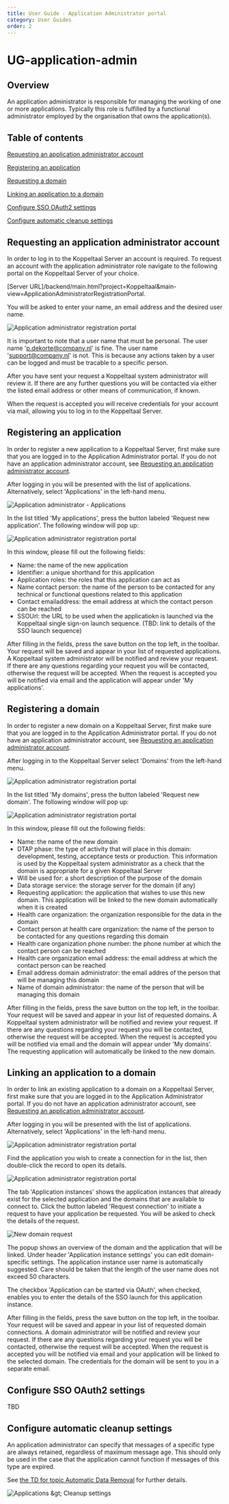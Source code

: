 ```yaml
---
title: User Guide - Application Administrator portal
category: User Guides
order: 2
---
```


# UG-application-admin

## Overview

An application administrator is responsible for managing the working of one or more applications. Typically this role is fulfilled by a functional administrator employed by the organisation that owns the application\(s\).

## Table of contents

[Requesting an application administrator account](ug-application-admin.md#ApplicationAministratorRequest)

[Registering an application](ug-application-admin.md#ApplicationRegistration)

[Requesting a domain](ug-application-admin.md#DomainRegistration)

[Linking an application to a domain](ug-application-admin.md#DomainConnection)

[Configure SSO OAuth2 settings](ug-application-admin.md#OAuth2)

[Configure automatic cleanup settings](ug-application-admin.md#AutomaticCleanup)

## Requesting an application administrator account

In order to log in to the Koppeltaal Server an account is required. To request an account with the application administrator role navigate to the following portal on the Koppeltaal Server of your choice.

\[Server URL\]/backend/main.html?project=Koppeltaal&main-view=ApplicationAdministratorRegistrationPortal.

You will be asked to enter your name, an email address and the desired user name.

![Application administrator registration portal](https://github.com/Koppeltaal/documentation/tree/083ac6eba8108c4b610d5248bb3e68b1bf268684/_docs/koppeltaal-1.2/Portal-ApplicationAdministratorRegistrationPortal.png)

It is important to note that a user name that must be personal. The user name 'p.dekorte@company.nl' is fine. The user name 'support@company.nl' is not. This is because any actions taken by a user can be logged and must be tracable to a specific person.

After you have sent your request a Koppeltaal system administrator will review it. If there are any further questions you will be contacted via either the listed email address or other means of communication, if known.

When the request is accepted you will receive credentials for your account via mail, allowing you to log in to the Koppeltaal Server.

## Registering an application

In order to register a new application to a Koppeltaal Server, first make sure that you are logged in to the Application Administrator portal. If you do not have an application administrator account, see [Requesting an application administrator account](ug-application-admin.md#ApplicationAministratorRequest).

After logging in you will be presented with the list of applications. Alternatively, select 'Applications' in the left-hand menu.

![Application administrator - Applications](https://github.com/Koppeltaal/documentation/tree/083ac6eba8108c4b610d5248bb3e68b1bf268684/_docs/koppeltaal-1.2/ApplicationAdmin-Applications.png)

In the list titled 'My applications', press the button labeled 'Request new application'. The following window will pop up:

![Application administrator registration portal](https://github.com/Koppeltaal/documentation/tree/083ac6eba8108c4b610d5248bb3e68b1bf268684/_docs/koppeltaal-1.2/ApplicationAdmin-RequestNewApplication.png)

In this window, please fill out the following fields:

* Name: the name of the new application
* Identifier: a unique shorthand for this application
* Application roles: the roles that this application can act as
* Name contact person: the name of the person to be contacted for any technical or functional questions related to this application
* Contact emailaddress: the email address at which the contact person can be reached
* SSOUrl: the URL to be used when the applicatiokn is launched via the Koppeltaal single sign-on launch sequence. \(TBD: link to details of the SSO launch sequence\)

After filling in the fields, press the save button on the top left, in the toolbar. Your request will be saved and appear in your list of requested applications. A Koppeltaal system administrator will be notified and review your request. If there are any questions regarding your request you will be contacted, otherwise the request will be accepted. When the request is accepted you will be notified via email and the application will appear under 'My applications'.

## Registering a domain

In order to register a new domain on a Koppeltaal Server, first make sure that you are logged in to the Application Administrator portal. If you do not have an application administrator account, see [Requesting an application administrator account](ug-application-admin.md#ApplicationAministratorRequest).

After logging in to the Koppeltaal Server select 'Domains' from the left-hand menu.

![Application administrator registration portal](https://github.com/Koppeltaal/documentation/tree/083ac6eba8108c4b610d5248bb3e68b1bf268684/_docs/koppeltaal-1.2/ApplicationAdmin-Domains.png)

In the list titled 'My domains', press the button labeled 'Request new domain'. The following window will pop up:

![Application administrator registration portal](https://github.com/Koppeltaal/documentation/tree/083ac6eba8108c4b610d5248bb3e68b1bf268684/_docs/koppeltaal-1.2/ApplicationAdmin-RequestNewDomain.png)

In this window, please fill out the following fields:

* Name: the name of the new domain
* DTAP phase: the type of activity that will place in this domain: development, testing, acceptance tests or production. This information is used by the Koppeltaal system administrator as a check that the domain is appropriate for a given Koppeltaal Server
* Will be used for: a short description of the purpose of the domain
* Data storage service: the storage server for the domain \(if any\)
* Requesting application: the application that wishes to use this new domain. This application will be linked to the new domain automatically when it is created
* Health care organization: the organization responsible for the data in the domain
* Contact person at health care organization: the name of the person to be contacted for any questions regarding this domain
* Health care organization phone number: the phone number at which the contact person can be reached
* Health care organization email address: the email address at which the contact person can be reached
* Email address domain administrator: the email addres of the person that will be managing this domain
* Name of domain administrator: the name of the person that will be managing this domain

After filling in the fields, press the save button on the top left, in the toolbar. Your request will be saved and appear in your list of requested domains. A Koppeltaal system administrator will be notified and review your request. If there are any questions regarding your request you will be contacted, otherwise the request will be accepted. When the request is accepted you will be notified via email and the domain will appear under 'My domains'. The requesting application will automatically be linked to the new domain.

## Linking an application to a domain

In order to link an existing application to a domain on a Koppeltaal Server, first make sure that you are logged in to the Application Administrator portal. If you do not have an application administrator account, see [Requesting an application administrator account](ug-application-admin.md#ApplicationAministratorRequest).

After logging in you will be presented with the list of applications. Alternatively, select 'Applications' in the left-hand menu.

![Application administrator registration portal](https://github.com/Koppeltaal/documentation/tree/083ac6eba8108c4b610d5248bb3e68b1bf268684/_docs/koppeltaal-1.2/ApplicationAdmin-Applications.png)

Find the application you wish to create a connection for in the list, then double-click the record to open its details.

![Application administrator registration portal](https://github.com/Koppeltaal/documentation/tree/083ac6eba8108c4b610d5248bb3e68b1bf268684/_docs/koppeltaal-1.2/ApplicationAdmin-ApplicationDetails.png)

The tab 'Application instances' shows the application instances that already exist for the selected application and the domains that are available to connect to. Click the button labeled 'Request connection' to initiate a request to have your application be requested. You will be asked to check the details of the request.

![New domain request](https://github.com/Koppeltaal/documentation/tree/083ac6eba8108c4b610d5248bb3e68b1bf268684/_docs/koppeltaal-1.2/ApplicationAdmin-RequestNewDomainConnection.png)

The popup shows an overview of the domain and the application that will be linked. Under header 'Application instance settings' you can edit domain-specific settings. The application instance user name is automatically suggested. Care should be taken that the length of the user name does not exceed 50 characters.

The checkbox 'Application can be started via OAuth', when checked, enables you to enter the details of the SSO launch for this application instance.

After filling in the fields, press the save button on the top left, in the toolbar. Your request will be saved and appear in your list of requested domain connections. A domain administrator will be notified and review your request. If there are any questions regarding your request you will be contacted, otherwise the request will be accepted. When the request is accepted you will be notified via email and your application will be linked to the selected domain. The credentials for the domain will be sent to you in a separate email.

## Configure SSO OAuth2 settings

TBD

## Configure automatic cleanup settings

An application administrator can specify that messages of a specific type are always retained, regardless of maximum message age. This should only be used in the case that the application cannot function if messages of this type are expired.

See [the TD for topic Automatic Data Removal](https://github.com/Koppeltaal/documentation/tree/083ac6eba8108c4b610d5248bb3e68b1bf268684/_docs/TD-automatic-data-removal/README.md) for further details.

![Applications &amp;gt; Cleanup settings](https://github.com/Koppeltaal/documentation/tree/083ac6eba8108c4b610d5248bb3e68b1bf268684/_docs/koppeltaal-1.2/CleanupSettings-Application.png)

